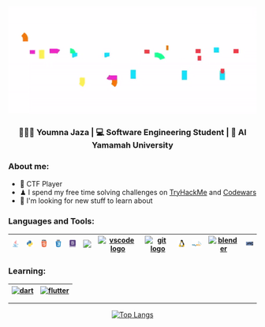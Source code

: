 <p align="center"> <img src="imgs/name.gif" /> </p>
<h3 align="center">👩🏼‍💻 Youmna Jaza | 💻 Software Engineering Student | 🏫 Al Yamamah University</h3>

### About me:
- 🚩 CTF Player
- ♟ I spend my free time solving challenges on [TryHackMe](https://tryhackme.com/) and [Codewars](https://www.codewars.com/)
- 👀 I'm looking for new stuff to learn about   
### Languages and Tools:
| [<img src="https://raw.githubusercontent.com/devicons/devicon/master/icons/java/java-original.svg" alt="java" width="24">](https://www.java.com) | [<img src="https://raw.githubusercontent.com/devicons/devicon/master/icons/python/python-original.svg" alt="python" width="24">](https://www.python.org) | [<img src="https://raw.githubusercontent.com/devicons/devicon/master/icons/html5/html5-original-wordmark.svg" alt="html5" width="24">](https://www.w3.org/html/) | [<img src="https://raw.githubusercontent.com/devicons/devicon/master/icons/css3/css3-original-wordmark.svg" alt="css3" width="24">](https://www.w3schools.com/css/) | [<img src="https://raw.githubusercontent.com/devicons/devicon/master/icons/bootstrap/bootstrap-plain-wordmark.svg" alt="bootstrap" width="24">](https://getbootstrap.com)  |  [<img src="https://upload.wikimedia.org/wikipedia/commons/4/4f/PhpMyAdmin_logo.svg" width="30">](https://www.phpmyadmin.net/)| [<img src="https://raw.githubusercontent.com/Delta456/Delta456/master/img/vscode.png" alt="vscode logo" width="24">](https://code.visualstudio.com/)| [<img src="https://raw.githubusercontent.com/Delta456/Delta456/master/img/git.png" alt="git logo" width="24">](https://git-scm.com/)|  [<img src="https://raw.githubusercontent.com/devicons/devicon/master/icons/linux/linux-original.svg" alt="linux" width="24">](https://www.linux.org/)| [<img src="https://raw.githubusercontent.com/devicons/devicon/master/icons/mysql/mysql-original-wordmark.svg" alt="mysql" width="30">](https://www.mysql.com/)| [<img src="https://download.blender.org/branding/community/blender_community_badge_white.svg" alt="blender" width="24">](https://www.blender.org/)| [<img src="https://raw.githubusercontent.com/devicons/devicon/master/icons/php/php-original.svg" alt="php" width="24">](https://www.php.net)| 
|---|---|---|---|---|---|---|---|---|---|---|---
### Learning: 
| [<img src="https://www.vectorlogo.zone/logos/dartlang/dartlang-icon.svg" alt="dart" width="24">](https://dart.dev) | [<img src="https://www.vectorlogo.zone/logos/flutterio/flutterio-icon.svg" alt="flutter" width="24">](https://flutter.dev) |
|---|---|
***  
<div align="center">	

[![Top Langs](https://github-readme-stats.vercel.app/api/top-langs/?username=Yomna-J&langs_count=7&layout=compact)](https://github.com/anuraghazra/github-readme-stats)	


</div>
